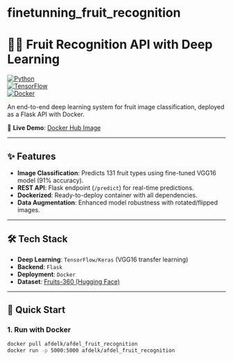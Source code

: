 # finetunning_fruit_recognition

# 🍎🍌 Fruit Recognition API with Deep Learning  

[![Python](https://img.shields.io/badge/Python-3.8+-blue)](https://www.python.org/)  
[![TensorFlow](https://img.shields.io/badge/TensorFlow-2.12+-orange)](https://www.tensorflow.org/)  
[![Docker](https://img.shields.io/badge/Docker-Containers-blue)](https://www.docker.com/)  

An end-to-end deep learning system for fruit image classification, deployed as a Flask API with Docker.  

🔗 **Live Demo**: [Docker Hub Image](https://hub.docker.com/r/afdelk/afdel_fruit_recognition)  

---

## ✨ Features  
- **Image Classification**: Predicts 131 fruit types using fine-tuned VGG16 model (91% accuracy).  
- **REST API**: Flask endpoint (`/predict`) for real-time predictions.  
- **Dockerized**: Ready-to-deploy container with all dependencies.  
- **Data Augmentation**: Enhanced model robustness with rotated/flipped images.  

---

## 🛠️ Tech Stack  
- **Deep Learning**: `TensorFlow/Keras` (VGG16 transfer learning)  
- **Backend**: `Flask`  
- **Deployment**: `Docker`  
- **Dataset**: [Fruits-360 (Hugging Face)](https://huggingface.co/datasets/PedroSampaio/fruits-360)  

---

## 🚀 Quick Start  

### 1. Run with Docker  
```bash  
docker pull afdelk/afdel_fruit_recognition  
docker run -p 5000:5000 afdelk/afdel_fruit_recognition  
